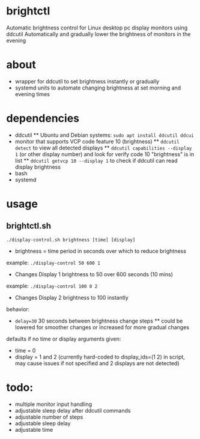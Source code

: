 # brightctl
  Automatic brightness control for Linux desktop pc display monitors using ddcutil
  Automatically and gradually lower the brightness of monitors in the evening

# about
  * wrapper for ddcutil to set brightness instantly or gradually
  * systemd units to automate changing brightness at set morning and evening times

# dependencies
  * ddcutil
  ** Ubuntu and Debian systems: ```sudo apt install ddcutil ddcui```
  * monitor that supports VCP code feature 10 (brightness)
  ** ```ddcutil detect``` to view all detected displays
  ** ```ddcutil capabilities --display 1``` (or other display number) and look for verify code 10 "brightness" is in list
  ** ```ddcutil getvcp 10 --display 1``` to check if ddcutil can read display brightness
  * bash
  * systemd

# usage
  ## brightctl.sh
  ```./display-control.sh brightness [time] [display]```
  * brightness = time period in seconds over which to reduce brightness

  example: ```./display-control 50 600 1```
  * Changes Display 1 brightness to 50 over 600 seconds (10 mins)

  example: ```./display-control 100 0 2```
  * Changes Display 2 brightness to 100 instantly

  behavior:
  * ```delay=30``` 30 seconds between brightness change steps
  ** could be lowered for smoother changes or increased for more gradual changes

  defaults if no time or display arguments given:
  * time = 0
  * display = 1 and 2 (currently hard-coded to display_ids=(1 2) in script, may cause issues if not specified and 2 displays are not detected)

# todo:
  * multiple monitor input handling
  * adjustable sleep delay after ddcutil commands
  * adjustable number of steps
  * adjustable sleep delay
  * adjustable time

